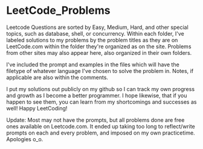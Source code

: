 # LeetCode_Problems

Leetcode Questions are sorted by Easy, Medium, Hard, and other special topics, such as database, shell, or concurrency. Within each folder, I've labeled solutions to my problems by the problem titles as they are on LeetCode.com within the folder they're organized as on the site. Problems from other sites may also appear here, also organized in their own folders.

I've included the prompt and examples in the files which will have the filetype of whatever language I've chosen to solve the problem in. Notes, if applicable are also within the comments.

I put my solutions out publicly on my github so I can track my own progress and growth as I become a better programmer. I hope likewise, that if you happen to see them, you can learn from my shortcomings and successes as well! Happy LeetCoding!

Update: Most may not have the prompts, but all problems done are free ones available on Leetcode.com. It ended up taking too long to reflect/write prompts on each and every problem, and imposed on my own practicetime. Apologies o_o.
